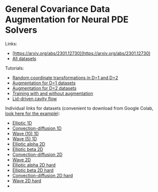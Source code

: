 # General Covariance Data Augmentation for Neural PDE Solvers

Links:
+ [https://arxiv.org/abs/2301.12730](https://arxiv.org/abs/2301.12730)
+ [All datasets](https://disk.yandex.ru/d/ArC6jT3TZcKncw)

Tutorials:
+ [Random coordinate transformations in D=1 and D=2](https://github.com/VLSF/augmentation/blob/main/notebooks/Random%20coordinate%20transformations.ipynb)
+ [Augmentation for D=1 datasets](https://github.com/VLSF/augmentation/blob/main/notebooks/Augmentation%20for%20D%3D1%20equations.ipynb)
+ [Augmentation for D=2 datasets](https://github.com/VLSF/augmentation/blob/main/notebooks/Augmentation%20for%20D%3D2%20equations.ipynb)
+ [Training with and without augmentation](https://github.com/VLSF/augmentation/blob/main/notebooks/Training%20example.ipynb)
+ [Lid-driven cavity flow](https://github.com/VLSF/augmentation/blob/main/notebooks/Lid-driven%20cavity%20flow.ipynb)

Individual links for datasets (convenient to download from Google Colab, [look here for the example](https://github.com/VLSF/augmentation/blob/main/notebooks/Augmentation%20for%20D%3D1%20equations.ipynb)):
+ [Elliptic 1D](https://disk.yandex.ru/d/ys7xC3qfLa4CMg)
+ [Convection-diffusion 1D](https://disk.yandex.ru/d/en1yg7s20fcEbg)
+ [Wave (10) 1D](https://disk.yandex.ru/d/ugEA7jx9j_MQbA)
+ [Wave (5) 1D](https://disk.yandex.ru/d/alGwU5LxtOHN6w)
+ [Elliptic alpha 2D](https://disk.yandex.ru/d/Wzb3Ga6hU-ss8g)
+ [Elliptic beta 2D](https://disk.yandex.ru/d/mvSTWhkyx8Y3kg)
+ [Convection-diffusion 2D](https://disk.yandex.ru/d/KTGSy-M6dc6Iaw)
+ [Wave 2D](https://disk.yandex.ru/d/M00m-4N2e3dugw)
+ [Elliptic alpha 2D hard](https://disk.yandex.ru/d/2rkj_sR3bHl-zw)
+ [Elliptic beta 2D hard](https://disk.yandex.ru/d/m_F6AL7r-Myw5A)
+ [Convection-diffusion 2D hard](https://disk.yandex.ru/d/XN6X0Dc8Y5-3oA)
+ [Wave 2D hard](https://disk.yandex.ru/d/55RzaoLqlMnaTQ)
+ []()
